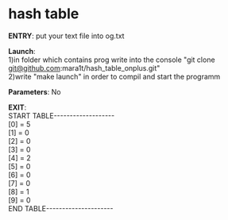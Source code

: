 # hash table
**ENTRY**:
  put your text file into og.txt 
  
  
**Launch**:  
  1)in folder which contains prog write into the console "git clone git@github.com:mara1t/hash_table_onplus.git"  
  2)write "make launch" in order to compil and start the programm
      
  
**Parameters**:
  No 
 
 
 
**EXIT**:  
  START TABLE-------------------  
  [0] = 5  
  [1] = 0  
  [2] = 0  
  [3] = 0  
  [4] = 2  
  [5] = 0  
  [6] = 0  
  [7] = 0  
  [8] = 1  
  [9] = 0  
  END TABLE---------------------


